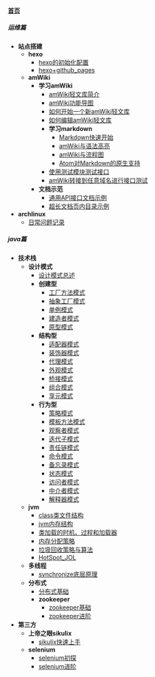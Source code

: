 
#### [首页](?file=home-首页)

##### 运维篇
- **站点搭建**
    - **hexo**
        - [hexo的初始化配置](?file=01-运维篇/01-站点搭建/01-hexo/01-hexo的初始化配置 "hexo的初始化配置")
        - [hexo+github_pages](?file=01-运维篇/01-站点搭建/01-hexo/02-hexo+github_pages "hexo+github_pages")
    - **amWiki**
        - **学习amWiki**
            - [amWiki轻文库简介](?file=01-运维篇/01-站点搭建/02-amWiki/001-学习amWiki/01-amWiki轻文库简介 "amWiki轻文库简介")
            - [amWiki功能导图](?file=01-运维篇/01-站点搭建/02-amWiki/001-学习amWiki/02-amWiki功能导图 "amWiki功能导图")
            - [如何开始一个新amWiki轻文库](?file=01-运维篇/01-站点搭建/02-amWiki/001-学习amWiki/03-如何开始一个新amWiki轻文库 "如何开始一个新amWiki轻文库")
            - [如何编辑amWiki轻文库](?file=01-运维篇/01-站点搭建/02-amWiki/001-学习amWiki/04-如何编辑amWiki轻文库 "如何编辑amWiki轻文库")
            - **学习markdown**
                - [Markdown快速开始](?file=01-运维篇/01-站点搭建/02-amWiki/001-学习amWiki/05-学习markdown/01-Markdown快速开始 "Markdown快速开始")
                - [amWiki与语法高亮](?file=01-运维篇/01-站点搭建/02-amWiki/001-学习amWiki/05-学习markdown/02-amWiki与语法高亮 "amWiki与语法高亮")
                - [amWiki与流程图](?file=01-运维篇/01-站点搭建/02-amWiki/001-学习amWiki/05-学习markdown/03-amWiki与流程图 "amWiki与流程图")
                - [Atom对Markdown的原生支持](?file=01-运维篇/01-站点搭建/02-amWiki/001-学习amWiki/05-学习markdown/05-Atom对Markdown的原生支持 "Atom对Markdown的原生支持")
            - [使用测试模块测试接口](?file=01-运维篇/01-站点搭建/02-amWiki/001-学习amWiki/06-使用测试模块测试接口 "使用测试模块测试接口")
            - [amWiki转接到任意域名进行接口测试](?file=01-运维篇/01-站点搭建/02-amWiki/001-学习amWiki/07-amWiki转接到任意域名进行接口测试 "amWiki转接到任意域名进行接口测试")
        - **文档示范**
            - [通用API接口文档示例](?file=01-运维篇/01-站点搭建/02-amWiki/002-文档示范/001-通用API接口文档示例 "通用API接口文档示例")
            - [超长文档页内目录示例](?file=01-运维篇/01-站点搭建/02-amWiki/002-文档示范/002-超长文档页内目录示例 "超长文档页内目录示例")
- **archlinux**
    - [日常问题记录](?file=01-运维篇/02-archlinux/01-日常问题记录 "日常问题记录")

##### java篇
- **技术栈**
    - **设计模式**
        - [设计模式总述](?file=02-java篇/02-技术栈/01-设计模式/01-设计模式总述 "设计模式总述")
        - **创建型**
            - [工厂方法模式](?file=02-java篇/02-技术栈/01-设计模式/02-创建型/01-工厂方法模式 "工厂方法模式")
            - [抽象工厂模式](?file=02-java篇/02-技术栈/01-设计模式/02-创建型/02-抽象工厂模式 "抽象工厂模式")
            - [单例模式](?file=02-java篇/02-技术栈/01-设计模式/02-创建型/03-单例模式 "单例模式")
            - [建造者模式](?file=02-java篇/02-技术栈/01-设计模式/02-创建型/04-建造者模式 "建造者模式")
            - [原型模式](?file=02-java篇/02-技术栈/01-设计模式/02-创建型/05-原型模式 "原型模式")
        - **结构型**
            - [适配器模式](?file=02-java篇/02-技术栈/01-设计模式/03-结构型/01-适配器模式 "适配器模式")
            - [装饰器模式](?file=02-java篇/02-技术栈/01-设计模式/03-结构型/02-装饰器模式 "装饰器模式")
            - [代理模式](?file=02-java篇/02-技术栈/01-设计模式/03-结构型/03-代理模式 "代理模式")
            - [外观模式](?file=02-java篇/02-技术栈/01-设计模式/03-结构型/04-外观模式 "外观模式")
            - [桥接模式](?file=02-java篇/02-技术栈/01-设计模式/03-结构型/05-桥接模式 "桥接模式")
            - [组合模式](?file=02-java篇/02-技术栈/01-设计模式/03-结构型/06-组合模式 "组合模式")
            - [享元模式](?file=02-java篇/02-技术栈/01-设计模式/03-结构型/07-享元模式 "享元模式")
        - **行为型**
            - [策略模式](?file=02-java篇/02-技术栈/01-设计模式/04-行为型/01-策略模式 "策略模式")
            - [模板方法模式](?file=02-java篇/02-技术栈/01-设计模式/04-行为型/02-模板方法模式 "模板方法模式")
            - [观察者模式](?file=02-java篇/02-技术栈/01-设计模式/04-行为型/03-观察者模式 "观察者模式")
            - [迭代子模式](?file=02-java篇/02-技术栈/01-设计模式/04-行为型/04-迭代子模式 "迭代子模式")
            - [责任链模式](?file=02-java篇/02-技术栈/01-设计模式/04-行为型/05-责任链模式 "责任链模式")
            - [命令模式](?file=02-java篇/02-技术栈/01-设计模式/04-行为型/06-命令模式 "命令模式")
            - [备忘录模式](?file=02-java篇/02-技术栈/01-设计模式/04-行为型/07-备忘录模式 "备忘录模式")
            - [状态模式](?file=02-java篇/02-技术栈/01-设计模式/04-行为型/08-状态模式 "状态模式")
            - [访问者模式](?file=02-java篇/02-技术栈/01-设计模式/04-行为型/09-访问者模式 "访问者模式")
            - [中介者模式](?file=02-java篇/02-技术栈/01-设计模式/04-行为型/10-中介者模式 "中介者模式")
            - [解释器模式](?file=02-java篇/02-技术栈/01-设计模式/04-行为型/11-解释器模式 "解释器模式")
    - **jvm**
        - [class类文件结构](?file=02-java篇/02-技术栈/02-jvm/01-class类文件结构 "class类文件结构")
        - [jvm内存结构](?file=02-java篇/02-技术栈/02-jvm/02-jvm内存结构 "jvm内存结构")
        - [类加载的时机、过程和加载器](?file=02-java篇/02-技术栈/02-jvm/03-类加载的时机、过程和加载器 "类加载的时机、过程和加载器")
        - [内存分配策略](?file=02-java篇/02-技术栈/02-jvm/04-内存分配策略 "内存分配策略")
        - [垃圾回收策略与算法](?file=02-java篇/02-技术栈/02-jvm/05-垃圾回收策略与算法 "垃圾回收策略与算法")
        - [HotSpot_JOL](?file=02-java篇/02-技术栈/02-jvm/06-HotSpot_JOL "HotSpot_JOL")
    - **多线程**
        - [synchronize底层原理](?file=02-java篇/02-技术栈/03-多线程/01-synchronize底层原理 "synchronize底层原理")
    - **分布式**
        - [分布式基础](?file=02-java篇/02-技术栈/04-分布式/01-分布式基础 "分布式基础")
        - **zookeeper**
            - [zookeeper基础](?file=02-java篇/02-技术栈/04-分布式/02-zookeeper/01-zookeeper基础 "zookeeper基础")
            - [zookeeper进阶](?file=02-java篇/02-技术栈/04-分布式/02-zookeeper/02-zookeeper进阶 "zookeeper进阶")
- **第三方**
    - **上帝之眼sikulix**
        - [sikulix快速上手](?file=02-java篇/03-第三方/03-上帝之眼sikulix/01-sikulix快速上手 "sikulix快速上手")
    - **selenium**
        - [selenium初探](?file=02-java篇/03-第三方/04-selenium/01-selenium初探 "selenium初探")
        - [selenium进阶](?file=02-java篇/03-第三方/04-selenium/02-selenium进阶 "selenium进阶")
